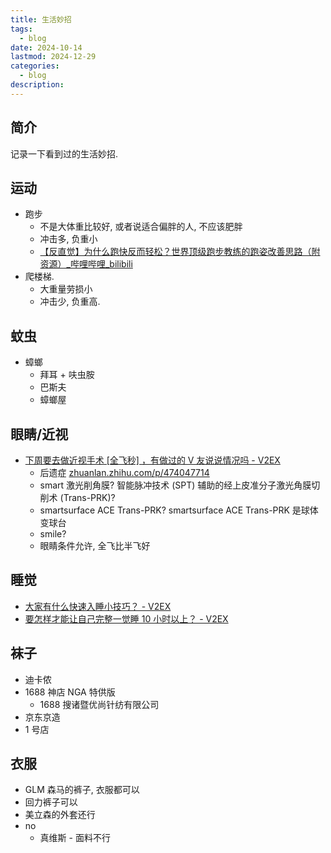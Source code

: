 ```yaml
---
title: 生活妙招
tags:
  - blog
date: 2024-10-14
lastmod: 2024-12-29
categories:
  - blog
description: 
---
```


## 简介

记录一下看到过的生活妙招.

## 运动

- 跑步
    - 不是大体重比较好, 或者说适合偏胖的人, 不应该肥胖
    - 冲击多, 负重小
    - [【反直觉】为什么跑快反而轻松？世界顶级跑步教练的跑姿改善思路（附资源）\_哔哩哔哩\_bilibili](https://www.bilibili.com/video/BV1SZ42187A3/?vd_source=3f8a7a9cfa796e140d94e90eb3af4c90)
- 爬楼梯.
    - 大重量劳损小
    - 冲击少, 负重高.

## 蚊虫

- 蟑螂
    - 拜耳 + 呋虫胺
    - 巴斯夫
    - 蟑螂屋

## 眼睛/近视

- [下周要去做近视手术 \[全飞秒\] ，有做过的 V 友说说情况吗 - V2EX](https://www.v2ex.com/t/1079969)
    - 后遗症 [zhuanlan.zhihu.com/p/474047714](https://zhuanlan.zhihu.com/p/474047714)
    - smart 激光削角膜? 智能脉冲技术 (SPT) 辅助的经上皮准分子激光角膜切削术 (Trans-PRK)?
    - smartsurface ACE Trans-PRK? smartsurface ACE Trans-PRK 是球体变球台
    - smile?
    - 眼睛条件允许, 全飞比半飞好

## 睡觉

- [大家有什么快速入睡小技巧？ - V2EX](https://www.v2ex.com/t/1079915)
- [要怎样才能让自己完整一觉睡 10 小时以上？ - V2EX](https://www.v2ex.com/t/1078798)

##  袜子

- 迪卡侬
- 1688 神店 NGA 特供版
    - 1688 搜诸暨优尚针纺有限公司
- 京东京造
- 1 号店

## 衣服

- GLM 森马的裤子, 衣服都可以
- 回力裤子可以
- 美立森的外套还行
- no
    - 真维斯 - 面料不行
